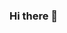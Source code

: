 ### Hi there 👋

<!--
**verordgz25/verordgz25** is a ✨ Product Manager✨ repository because its `README.md` (this file) appears on your GitHub profile.

Here are some ideas to get you started:

- 🔭 I’m currently working on building products
- 🌱 I’m currently learning SQL and Python
- 👯 I’m looking to collaborate on ...
- 🤔 I’m looking for help with fintech and finance ideas
- 💬 Ask me about food!
- 📫 How to reach me: @verordgz
- 😄 Pronouns: she/her
- ⚡ Fun fact: I love cooking
-->
